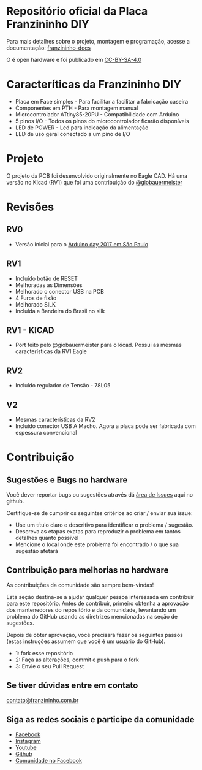 # Repositório oficial da Placa Franzininho DIY


Para mais detalhes sobre o projeto, montagem e programação, acesse a documentação: [franzininho-docs](https://github.com/Franzininho/franzininho-docs)

O é open hardware e foi publicado em [CC-BY-SA-4.0](https://github.com/Franzininho/franzininho-diy-board/blob/master/LICENSE)



# Caracteríticas da Franzininho DIY

- Placa em Face simples - Para facilitar a facilitar a fabricação caseira
- Componentes em PTH - Para montagem manual
- Microcontrolador ATtiny85-20PU - Compatibilidade com Arduino 
- 5 pinos I/O - Todos os pinos do microcontrolador ficarão disponíveis
- LED de POWER - Led para indicação da alimentação
- LED de uso geral conectado a um pino de I/O


# Projeto

O projeto da PCB foi desenvolvido originalmente no Eagle CAD. Há uma versão no Kicad (RV1) que foi uma contribuição do [@giobauermeister](https://github.com/giobauermeister)


# Revisões

## RV0

- Versão inicial para o [Arduino day 2017 em São Paulo](http://arduinosaopaulo.cc/)

## RV1

- Incluído botão de RESET
- Melhoradas as Dimensões
- Melhorado o conector USB na PCB
- 4 Furos de fixão
- Melhorado SILK
- Incluída a Bandeira do Brasil no silk

## RV1 - KICAD

- Port feito pelo @giobauermeister para o kicad. Possui as mesmas características da RV1 Eagle

## RV2

- Incluído regulador de Tensão - 78L05

## V2

- Mesmas características da RV2
- Incluído conector USB A Macho. Agora a placa pode ser fabricada com espessura convencional


# Contribuição

## Sugestões e Bugs no hardware

Você dever reportar bugs ou sugestões através dá [área de Issues](https://github.com/Franzininho/franzininho-diy-board/issues) aqui no github.

Certifique-se de cumprir os seguintes critérios ao criar / enviar sua issue:

- Use um título claro e descritivo para identificar o problema / sugestão.
- Descreva as etapas exatas para reproduzir o problema em tantos detalhes quanto possível
- Mencione o local onde este problema foi encontrado / o que sua sugestão afetará


## Contribuição para melhorias no hardware

As contribuições da comunidade são sempre bem-vindas!

Esta seção destina-se a ajudar qualquer pessoa interessada em contribuir para este repositório.
Antes de contribuir, primeiro obtenha a aprovação dos mantenedores do repositório e da comunidade, levantando um problema do GitHub usando as diretrizes mencionadas na seção de sugestões.
 
Depois de obter aprovação, você precisará fazer os seguintes passos (estas instruções assumem que você é um usuário do GitHub). 

- 1: fork esse repositório
- 2: Faça as alterações, commit e push para o fork
- 3: Envie o seu Pull Request


## Se tiver dúvidas entre em contato

contato@franzininho.com.br

## Siga as redes sociais e participe da comunidade

- [Facebook](https://goo.gl/1adfUv)
- [Instagram](https://goo.gl/PbgHqA)
- [Youtube](https://goo.gl/pJqHjC)
- [Github](https://goo.gl/pW5orZ)
- [Comunidade no Facebook](https://goo.gl/fskViM)














